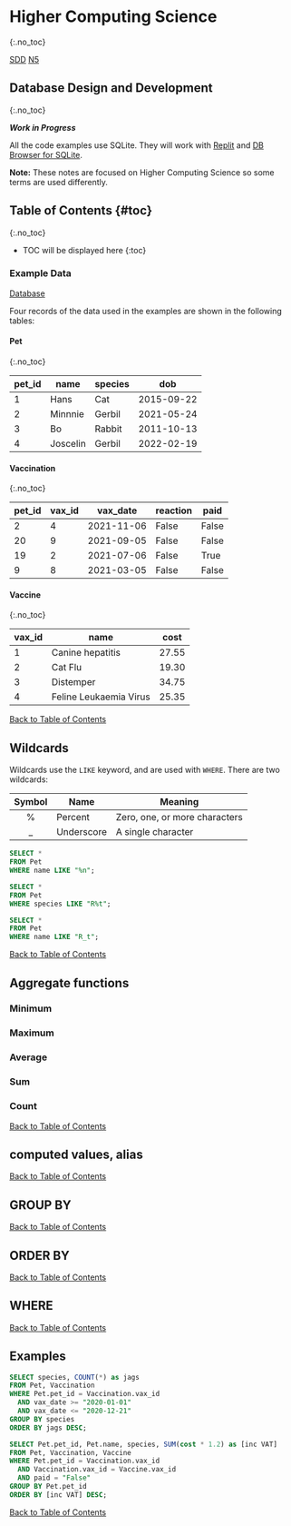 # Higher Computing Science
{:.no_toc}

[SDD](H-CS-SDD.md)
[N5](index.md)

## Database Design and Development
{:.no_toc}

___Work in Progress___

All the code examples use SQLite.  They will work with [Replit](https://replit.com/) and [DB Browser for SQLite](https://sqlitebrowser.org/).

**Note:** These notes are focused on Higher Computing Science so some terms are used differently.

## Table of Contents {#toc}
{:.no_toc}

* TOC will be displayed here
{:toc}

### Example Data

[Database](H-CS-Database.db)

Four records of the data used in the examples are shown in the following tables:

#### Pet
{:.no_toc}

| pet_id | name | species | dob |
| -- | -- | -- | -- |
| 1 | Hans | Cat | 2015-09-22 |
| 2 | Minnnie | Gerbil | 2021-05-24 |
| 3	| Bo | Rabbit | 2011-10-13 |
| 4 | Joscelin | Gerbil | 2022-02-19 |

#### Vaccination
{:.no_toc}

| pet_id | vax_id | vax_date| reaction | paid |
| -- | -- | -- | -- | -- |
| 2 | 4 | 2021-11-06 | False | False |
| 20 | 9 | 2021-09-05 | False | False |
| 19 | 2 | 2021-07-06 | False | True |
| 9 | 8 | 2021-03-05 | False | False |

#### Vaccine
{:.no_toc}

| vax_id | name | cost |
| -- | -- | -- |
| 1 | Canine hepatitis | 27.55 |
| 2 | Cat Flu | 19.30 |
| 3 | Distemper | 34.75 |
| 4 | Feline Leukaemia Virus | 25.35 |

[Back to Table of Contents](#toc)

## Wildcards

Wildcards use the `LIKE` keyword, and are used with `WHERE`.  There are two wildcards:

| Symbol | Name | Meaning|
| :--: | -- | -- |
| % | Percent | Zero, one, or more characters |
| _ | Underscore | A single character |

``` sql
SELECT *
FROM Pet
WHERE name LIKE "%n";
```

``` sql
SELECT *
FROM Pet
WHERE species LIKE "R%t";
```

``` sql
SELECT *
FROM Pet
WHERE name LIKE "R_t";
```

[Back to Table of Contents](#toc)

## Aggregate functions


### Minimum


### Maximum


### Average


### Sum


### Count


[Back to Table of Contents](#toc)

## computed values, alias


[Back to Table of Contents](#toc)

## GROUP BY


[Back to Table of Contents](#toc)

## ORDER BY


[Back to Table of Contents](#toc)

## WHERE



[Back to Table of Contents](#toc)

## Examples

``` sql
SELECT species, COUNT(*) as jags
FROM Pet, Vaccination
WHERE Pet.pet_id = Vaccination.vax_id
  AND vax_date >= "2020-01-01"
  AND vax_date <= "2020-12-21"
GROUP BY species
ORDER BY jags DESC;
```

``` sql
SELECT Pet.pet_id, Pet.name, species, SUM(cost * 1.2) as [inc VAT]
FROM Pet, Vaccination, Vaccine
WHERE Pet.pet_id = Vaccination.vax_id
  AND Vaccination.vax_id = Vaccine.vax_id
  AND paid = "False"
GROUP BY Pet.pet_id
ORDER BY [inc VAT] DESC;
```

[Back to Table of Contents](#toc)

